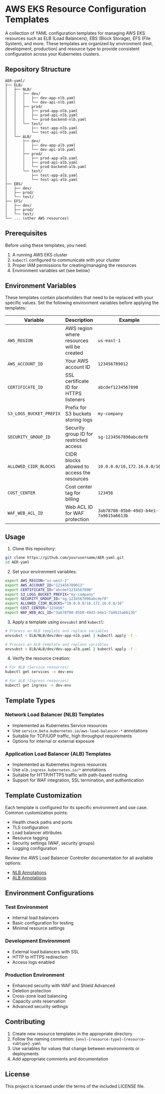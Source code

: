 # AWS EKS Resource Configuration Templates

A collection of YAML configuration templates for managing AWS EKS resources such as ELB (Load Balancers), EBS (Block Storage), EFS (File System), and more. These templates are organized by environment (test, development, production) and resource type to provide consistent configuration across your Kubernetes clusters.

## Repository Structure

```
AER-yaml/
├── ELB/
│   ├── NLB/
│   │   ├── dev/
│   │   │   ├── dev-app-nlb.yaml
│   │   │   └── dev-api-nlb.yaml
│   │   ├── prod/
│   │   │   ├── prod-app-nlb.yaml
│   │   │   ├── prod-api-nlb.yaml
│   │   │   └── prod-backend-nlb.yaml
│   │   └── test/
│   │       ├── test-app-nlb.yaml
│   │       └── test-api-nlb.yaml
│   └── ALB/
│       ├── dev/
│       │   ├── dev-app-alb.yaml
│       │   └── dev-api-alb.yaml
│       ├── prod/
│       │   ├── prod-app-alb.yaml
│       │   ├── prod-api-alb.yaml
│       │   └── prod-backend-alb.yaml
│       └── test/
│           ├── test-app-alb.yaml
│           └── test-api-alb.yaml
├── EBS/
│   ├── dev/
│   ├── prod/
│   └── test/
├── EFS/
│   ├── dev/
│   ├── prod/
│   └── test/
└── ... (other AWS resources)
```

## Prerequisites

Before using these templates, you need:

1. A running AWS EKS cluster
2. `kubectl` configured to communicate with your cluster
3. Proper IAM permissions for creating/managing the resources
4. Environment variables set (see below)

## Environment Variables

These templates contain placeholders that need to be replaced with your specific values. Set the following environment variables before applying the templates:

| Variable                | Description                                 | Example                                |
| ----------------------- | ------------------------------------------- | -------------------------------------- |
| `AWS_REGION`            | AWS region where resources will be created  | `us-east-1`                            |
| `AWS_ACCOUNT_ID`        | Your AWS account ID                         | `123456789012`                         |
| `CERTIFICATE_ID`        | SSL certificate ID for HTTPS listeners      | `abcdef1234567890`                     |
| `S3_LOGS_BUCKET_PREFIX` | Prefix for S3 buckets storing logs          | `my-company`                           |
| `SECURITY_GROUP_ID`     | Security group ID for restricted access     | `sg-1234567890abcdef0`                 |
| `ALLOWED_CIDR_BLOCKS`   | CIDR blocks allowed to access the resources | `10.0.0.0/16,172.16.0.0/16`            |
| `COST_CENTER`           | Cost center tag for billing                 | `123456`                               |
| `WAF_WEB_ACL_ID`        | Web ACL ID for WAF protection               | `3ab78708-85b0-49d3-b4e1-7a9615a6613b` |

## Usage

1. Clone this repository:

```bash
git clone https://github.com/yourusername/AER-yaml.git
cd AER-yaml
```

2. Set your environment variables:

```bash
export AWS_REGION="us-west-2"
export AWS_ACCOUNT_ID="123456789012"
export CERTIFICATE_ID="abcdef1234567890"
export S3_LOGS_BUCKET_PREFIX="my-company"
export SECURITY_GROUP_ID="sg-1234567890abcdef0"
export ALLOWED_CIDR_BLOCKS="10.0.0.0/16,172.16.0.0/16"
export COST_CENTER="123456"
export WAF_WEB_ACL_ID="3ab78708-85b0-49d3-b4e1-7a9615a6613b"
```

3. Apply a template using `envsubst` and `kubectl`:

```bash
# Process an NLB template and replace variables
envsubst < ELB/NLB/dev/dev-app-nlb.yaml | kubectl apply -f -

# Process an ALB template and replace variables
envsubst < ELB/ALB/dev/dev-app-alb.yaml | kubectl apply -f -
```

4. Verify the resource creation:

```bash
# For NLB (Service resources)
kubectl get services -n dev-env

# For ALB (Ingress resources)
kubectl get ingress -n dev-env
```

## Template Types

### Network Load Balancer (NLB) Templates

- Implemented as Kubernetes Service resources
- Use `service.beta.kubernetes.io/aws-load-balancer-*` annotations
- Suitable for TCP/UDP traffic, high throughput requirements
- Options for internal or external exposure

### Application Load Balancer (ALB) Templates

- Implemented as Kubernetes Ingress resources
- Use `alb.ingress.kubernetes.io/*` annotations
- Suitable for HTTP/HTTPS traffic with path-based routing
- Support for WAF integration, SSL termination, and authentication

## Template Customization

Each template is configured for its specific environment and use case. Common customization points:

- Health check paths and ports
- TLS configuration
- Load balancer attributes
- Resource tagging
- Security settings (WAF, security groups)
- Logging configuration

Review the AWS Load Balancer Controller documentation for all available options:

- [NLB Annotations](https://kubernetes-sigs.github.io/aws-load-balancer-controller/latest/guide/service/annotations/)
- [ALB Annotations](https://kubernetes-sigs.github.io/aws-load-balancer-controller/latest/guide/ingress/annotations/)

## Environment Configurations

### Test Environment

- Internal load balancers
- Basic configuration for testing
- Minimal resource settings

### Development Environment

- External load balancers with SSL
- HTTP to HTTPS redirection
- Access logs enabled

### Production Environment

- Enhanced security with WAF and Shield Advanced
- Deletion protection
- Cross-zone load balancing
- Capacity units reservation
- Advanced security settings

## Contributing

1. Create new resource templates in the appropriate directory
2. Follow the naming convention: `{env}-{resource-type}-{resource-subtype}.yaml`
3. Use variables for values that change between environments or deployments
4. Add appropriate comments and documentation

## License

This project is licensed under the terms of the included LICENSE file.
